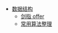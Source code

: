 * [数据结构](book/data-structure/)
  * [剑指 offer](book/data-structure/jz-offer/)
  * [常用算法整理](book/data-structure/ways/)